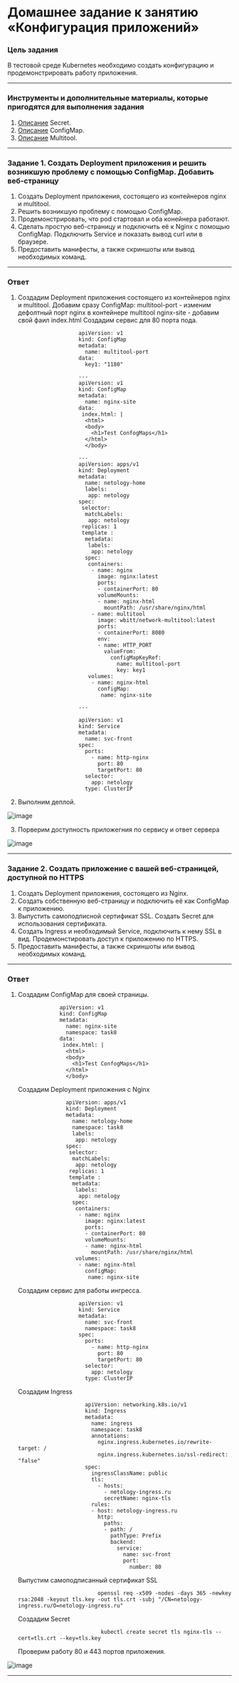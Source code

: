 # Домашнее задание к занятию «Конфигурация приложений»

### Цель задания

В тестовой среде Kubernetes необходимо создать конфигурацию и продемонстрировать работу приложения.

------

### Инструменты и дополнительные материалы, которые пригодятся для выполнения задания

1. [Описание](https://kubernetes.io/docs/concepts/configuration/secret/) Secret.
2. [Описание](https://kubernetes.io/docs/concepts/configuration/configmap/) ConfigMap.
3. [Описание](https://github.com/wbitt/Network-MultiTool) Multitool.

------


### Задание 1. Создать Deployment приложения и решить возникшую проблему с помощью ConfigMap. Добавить веб-страницу

1. Создать Deployment приложения, состоящего из контейнеров nginx и multitool.
2. Решить возникшую проблему с помощью ConfigMap.
3. Продемонстрировать, что pod стартовал и оба конейнера работают.
4. Сделать простую веб-страницу и подключить её к Nginx с помощью ConfigMap. Подключить Service и показать вывод curl или в браузере.
5. Предоставить манифесты, а также скриншоты или вывод необходимых команд.

------
### Ответ
1. Создадим Deployment приложения состоящего из контейнеров nginx и multitool.
   Добавим сразу ConfigMap:
   multitool-port - изменим дефолтный порт nginx в контейнере multitool
   nginx-site - добавим свой фаил index.html
   Создадим сервис для 80 порта пода.

                          apiVersion: v1
                          kind: ConfigMap
                          metadata:
                            name: multitool-port
                          data:
                            key1: "1180"
                          
                          ---
                          apiVersion: v1
                          kind: ConfigMap
                          metadata:
                            name: nginx-site
                          data:
                           index.html: | 
                            <html>
                            <body>
                              <h1>Test ConfogMaps</h1>
                            </html>
                            </body>  
                          
                          ---
                          apiVersion: apps/v1
                          kind: Deployment
                          metadata:
                            name: netology-home
                            labels:
                             app: netology
                          spec:
                           selector:
                            matchLabels:
                             app: netology
                           replicas: 1
                           template :
                            metadata:
                             labels:
                              app: netology
                            spec:
                             containers:
                              - name: nginx
                                image: nginx:latest
                                ports:
                                - containerPort: 80
                                volumeMounts:
                                - name: nginx-html
                                  mountPath: /usr/share/nginx/html
                              - name: multitool
                                image: wbitt/network-multitool:latest
                                ports:
                                - containerPort: 8080
                                env:
                                - name: HTTP_PORT
                                  valueFrom: 
                                    configMapKeyRef:
                                      name: multitool-port
                                      key: key1
                             volumes:
                              - name: nginx-html
                                configMap:
                                 name: nginx-site
                          
                          --- 
                          
                          apiVersion: v1
                          kind: Service
                          metadata:
                            name: svc-front
                          spec:
                            ports:
                              - name: http-nginx
                                port: 80
                                targetPort: 80
                            selector:
                              app: netology
                            type: ClusterIP

2. Выполним деплой.

  ![image](https://github.com/user-attachments/assets/cecdd0c7-2440-4b2b-8444-3f35e4790150)

3. Порверим доступность приложегния по сервису и ответ сервера

![image](https://github.com/user-attachments/assets/8ec393f6-58a3-440b-b248-82a434a3da1b)
   
   
------
### Задание 2. Создать приложение с вашей веб-страницей, доступной по HTTPS 

1. Создать Deployment приложения, состоящего из Nginx.
2. Создать собственную веб-страницу и подключить её как ConfigMap к приложению.
3. Выпустить самоподписной сертификат SSL. Создать Secret для использования сертификата.
4. Создать Ingress и необходимый Service, подключить к нему SSL в вид. Продемонстировать доступ к приложению по HTTPS. 
4. Предоставить манифесты, а также скриншоты или вывод необходимых команд.

------
### Ответ
1. Создадим ConfigMap для своей страницы.

                    apiVersion: v1
                    kind: ConfigMap
                    metadata:
                      name: nginx-site
                      namespace: task8
                    data:
                     index.html: | 
                      <html>
                      <body>
                        <h1>Test ConfogMaps</h1>
                      </html>
                      </body> 

   Cоздадим  Deployment приложения с Nginx

                      apiVersion: apps/v1
                      kind: Deployment
                      metadata:
                        name: netology-home
                        namespace: task8
                        labels:
                         app: netology
                      spec:
                       selector:
                        matchLabels:
                         app: netology
                       replicas: 1
                       template :
                        metadata:
                         labels:
                          app: netology
                        spec:
                         containers:
                          - name: nginx
                            image: nginx:latest
                            ports:
                            - containerPort: 80
                            volumeMounts:
                            - name: nginx-html
                              mountPath: /usr/share/nginx/html
                         volumes:
                          - name: nginx-html
                            configMap:
                             name: nginx-site

   Создадим сервис для работы ингресса.

                          apiVersion: v1
                          kind: Service
                          metadata:
                            name: svc-front
                            namespace: task8
                          spec:
                            ports:
                              - name: http-nginx
                                port: 80
                                targetPort: 80
                            selector:
                              app: netology
                            type: ClusterIP

   Создадим Ingress

                            apiVersion: networking.k8s.io/v1
                            kind: Ingress
                            metadata:
                              name: ingress
                              namespace: task8
                              annotations:
                                nginx.ingress.kubernetes.io/rewrite-target: /
                                nginx.ingress.kubernetes.io/ssl-redirect: "false"
                            spec:
                              ingressClassName: public
                              tls:
                                - hosts:
                                  - netology-ingress.ru
                                  secretName: nginx-tls
                              rules:
                              - host: netology-ingress.ru
                                http:
                                  paths:
                                  - path: /
                                    pathType: Prefix
                                    backend:
                                      service:
                                        name: svc-front
                                        port:
                                          number: 80

   Выпустим самоподписанный сертификат SSL

                                openssl req -x509 -nodes -days 365 -newkey rsa:2048 -keyout tls.key -out tls.crt -subj "/CN=netology-ingress.ru/O=netology-ingress.ru"
                               

   Создадим Secret

                                 kubectl create secret tls nginx-tls --cert=tls.crt --key=tls.key

   Проверим работу 80 и 443 портов приложения. 

![image](https://github.com/user-attachments/assets/75435752-5b43-4a28-aa14-7d06aa121f58)


------
